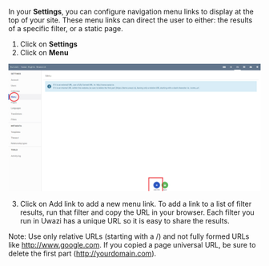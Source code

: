 In your **Settings**, you can configure navigation menu links to display at the top of your site. These menu links can direct the user to either: the results of a specific filter, or a static page. 

1. Click on **Settings**
2. Click on **Menu**

![](https://github.com/quincywiele/HURIDOCS-User-Manuals/blob/master/menu.png)

3. Click on Add link to add a new menu link. To add a link to a list of filter results, run that filter and copy the URL in your browser. Each filter you run in Uwazi has a unique URL so it is easy to share the results.

Note: Use only relative URLs (starting with a /) and not fully formed URLs like http://www.google.com. If you copied a page universal URL, be sure to delete the first part (http://yourdomain.com).
 


